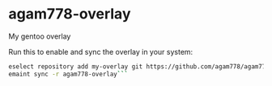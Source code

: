 # agam778-overlay
My gentoo overlay

Run this to enable and sync the overlay in your system:
```bash
eselect repository add my-overlay git https://github.com/agam778/agam778-overlay.git
emaint sync -r agam778-overlay```
